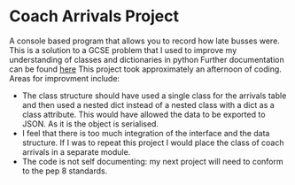 # Coach Arrivals Project
A console based program that allows you to record how late busses were.  This is a solution to a GCSE problem that I used to improve my understanding of classes and dictionaries in python
Further documentation can be found [here](https://docs.google.com/document/d/e/2PACX-1vQKVWmQGtpmhX1jTdl5E3d4Hi5IYfJa-jIwjthXTRnsBovn3Uz3-hagJK0jLc3iPtYF0kDgjh_95qWI/pub)
This project took approximately an afternoon of coding.  Areas for improvment include:
- The class structure should have used a single class for the arrivals table and then used a nested dict instead of a nested class with a dict as a class attribute.  This would have allowed the data to be exported to JSON.  As it is the object is serialised.
- I feel that there is too much integration of the interface and the data structure.  If I was to repeat this project I would place the class of coach arrivals in a separate module.
- The code is not self documenting: my next project will need to conform to the pep 8 standards.
